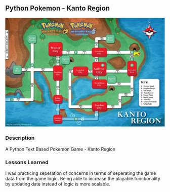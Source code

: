 ## Python Pokemon  - Kanto Region
![A map of the Kanto Region](assets/images/map.jpg)

### Description
A Python Text Based Pokemon Game - Kanto Region

### Lessons Learned
I was practicing seperation of concerns in terms of seperating the game data from the game logic. Being able to increase the playable functionality by updating data instead of logic is more scalable.
